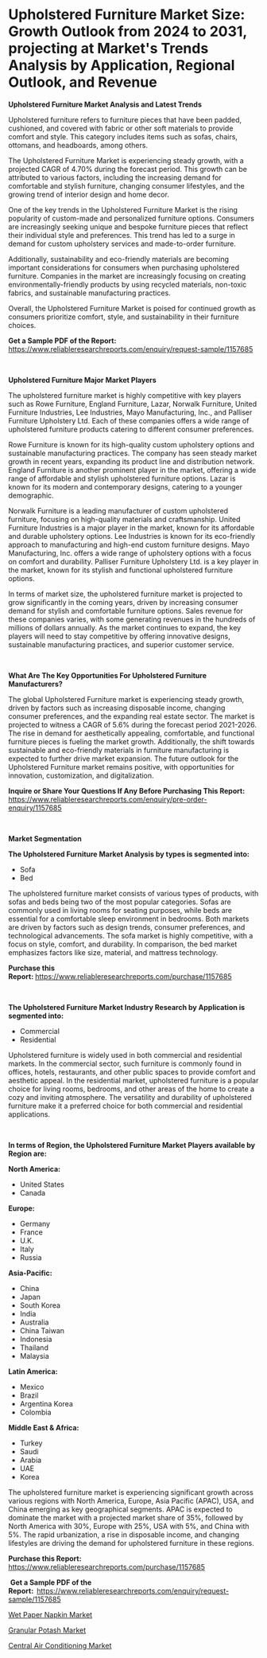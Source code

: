 <p><h1>Upholstered Furniture Market Size: Growth Outlook from 2024 to 2031, projecting at Market's Trends Analysis by Application, Regional Outlook, and Revenue</h1></p><p><strong>Upholstered Furniture Market Analysis and Latest Trends</strong></p>
<p><p>Upholstered furniture refers to furniture pieces that have been padded, cushioned, and covered with fabric or other soft materials to provide comfort and style. This category includes items such as sofas, chairs, ottomans, and headboards, among others.</p><p>The Upholstered Furniture Market is experiencing steady growth, with a projected CAGR of 4.70% during the forecast period. This growth can be attributed to various factors, including the increasing demand for comfortable and stylish furniture, changing consumer lifestyles, and the growing trend of interior design and home decor.</p><p>One of the key trends in the Upholstered Furniture Market is the rising popularity of custom-made and personalized furniture options. Consumers are increasingly seeking unique and bespoke furniture pieces that reflect their individual style and preferences. This trend has led to a surge in demand for custom upholstery services and made-to-order furniture.</p><p>Additionally, sustainability and eco-friendly materials are becoming important considerations for consumers when purchasing upholstered furniture. Companies in the market are increasingly focusing on creating environmentally-friendly products by using recycled materials, non-toxic fabrics, and sustainable manufacturing practices.</p><p>Overall, the Upholstered Furniture Market is poised for continued growth as consumers prioritize comfort, style, and sustainability in their furniture choices.</p></p>
<p><strong>Get a Sample PDF of the Report:&nbsp;</strong> <a href="https://www.reliableresearchreports.com/enquiry/request-sample/1157685">https://www.reliableresearchreports.com/enquiry/request-sample/1157685</a></p>
<p>&nbsp;</p>
<p><strong>Upholstered Furniture Major Market Players</strong></p>
<p><p>The upholstered furniture market is highly competitive with key players such as Rowe Furniture, England Furniture, Lazar, Norwalk Furniture, United Furniture Industries, Lee Industries, Mayo Manufacturing, Inc., and Palliser Furniture Upholstery Ltd. Each of these companies offers a wide range of upholstered furniture products catering to different consumer preferences.</p><p>Rowe Furniture is known for its high-quality custom upholstery options and sustainable manufacturing practices. The company has seen steady market growth in recent years, expanding its product line and distribution network. England Furniture is another prominent player in the market, offering a wide range of affordable and stylish upholstered furniture options. Lazar is known for its modern and contemporary designs, catering to a younger demographic.</p><p>Norwalk Furniture is a leading manufacturer of custom upholstered furniture, focusing on high-quality materials and craftsmanship. United Furniture Industries is a major player in the market, known for its affordable and durable upholstery options. Lee Industries is known for its eco-friendly approach to manufacturing and high-end custom furniture designs. Mayo Manufacturing, Inc. offers a wide range of upholstery options with a focus on comfort and durability. Palliser Furniture Upholstery Ltd. is a key player in the market, known for its stylish and functional upholstered furniture options.</p><p>In terms of market size, the upholstered furniture market is projected to grow significantly in the coming years, driven by increasing consumer demand for stylish and comfortable furniture options. Sales revenue for these companies varies, with some generating revenues in the hundreds of millions of dollars annually. As the market continues to expand, the key players will need to stay competitive by offering innovative designs, sustainable manufacturing practices, and superior customer service.</p></p>
<p>&nbsp;</p>
<p><strong>What Are The Key Opportunities For Upholstered Furniture Manufacturers?</strong></p>
<p><p>The global Upholstered Furniture market is experiencing steady growth, driven by factors such as increasing disposable income, changing consumer preferences, and the expanding real estate sector. The market is projected to witness a CAGR of 5.6% during the forecast period 2021-2026. The rise in demand for aesthetically appealing, comfortable, and functional furniture pieces is fueling the market growth. Additionally, the shift towards sustainable and eco-friendly materials in furniture manufacturing is expected to further drive market expansion. The future outlook for the Upholstered Furniture market remains positive, with opportunities for innovation, customization, and digitalization.</p></p>
<p><strong>Inquire or Share Your Questions If Any Before Purchasing This Report:</strong> <a href="https://www.reliableresearchreports.com/enquiry/pre-order-enquiry/1157685">https://www.reliableresearchreports.com/enquiry/pre-order-enquiry/1157685</a></p>
<p>&nbsp;</p>
<p><strong>Market Segmentation</strong></p>
<p><strong>The Upholstered Furniture Market Analysis by types is segmented into:</strong></p>
<p><ul><li>Sofa</li><li>Bed</li></ul></p>
<p><p>The upholstered furniture market consists of various types of products, with sofas and beds being two of the most popular categories. Sofas are commonly used in living rooms for seating purposes, while beds are essential for a comfortable sleep environment in bedrooms. Both markets are driven by factors such as design trends, consumer preferences, and technological advancements. The sofa market is highly competitive, with a focus on style, comfort, and durability. In comparison, the bed market emphasizes factors like size, material, and mattress technology.</p></p>
<p><strong>Purchase this Report:&nbsp;</strong><a href="https://www.reliableresearchreports.com/purchase/1157685">https://www.reliableresearchreports.com/purchase/1157685</a></p>
<p>&nbsp;</p>
<p><strong>The Upholstered Furniture Market Industry Research by Application is segmented into:</strong></p>
<p><ul><li>Commercial</li><li>Residential</li></ul></p>
<p><p>Upholstered furniture is widely used in both commercial and residential markets. In the commercial sector, such furniture is commonly found in offices, hotels, restaurants, and other public spaces to provide comfort and aesthetic appeal. In the residential market, upholstered furniture is a popular choice for living rooms, bedrooms, and other areas of the home to create a cozy and inviting atmosphere. The versatility and durability of upholstered furniture make it a preferred choice for both commercial and residential applications.</p></p>
<p>&nbsp;</p>
<p><strong>In terms of Region, the Upholstered Furniture Market Players available by Region are:</strong></p>
<p>
    <p> <strong> North America: </strong>
        <ul>
            <li>United States</li>
            <li>Canada</li>
        </ul>
        </p> 
    <p> <strong> Europe: </strong>
        <ul>
            <li>Germany</li>
            <li>France</li>
            <li>U.K.</li>
            <li>Italy</li>
            <li>Russia</li>
        </ul>
        </p> 
    <p> <strong> Asia-Pacific: </strong>
        <ul>
            <li>China</li>
            <li>Japan</li>
            <li>South Korea</li>
            <li>India</li>
            <li>Australia</li>
            <li>China Taiwan</li>
            <li>Indonesia</li>
            <li>Thailand</li>
            <li>Malaysia</li>
        </ul>
        </p> 
    <p> <strong> Latin America: </strong>
        <ul>
            <li>Mexico</li>
            <li>Brazil</li>
            <li>Argentina Korea</li>
            <li>Colombia</li>
        </ul>
        </p> 
    <p> <strong> Middle East & Africa: </strong>
        <ul>
            <li>Turkey</li>
            <li>Saudi</li>
            <li>Arabia</li>
            <li>UAE</li>
            <li>Korea</li>
        </ul>
    </p>
    </p>
<p><p>The upholstered furniture market is experiencing significant growth across various regions with North America, Europe, Asia Pacific (APAC), USA, and China emerging as key geographical segments. APAC is expected to dominate the market with a projected market share of 35%, followed by North America with 30%, Europe with 25%, USA with 5%, and China with 5%. The rapid urbanization, a rise in disposable income, and changing lifestyles are driving the demand for upholstered furniture in these regions.</p></p>
<p><strong>Purchase this Report: </strong><a href="https://www.reliableresearchreports.com/purchase/1157685">https://www.reliableresearchreports.com/purchase/1157685</a></p>
<p>&nbsp;<strong>Get a Sample PDF of the Report:&nbsp;&nbsp;</strong><a href="https://www.reliableresearchreports.com/enquiry/request-sample/1157685">https://www.reliableresearchreports.com/enquiry/request-sample/1157685</a></p>
<p><strong></strong></p>
<p><p><a href="https://github.com/Krish2023na/Market-Research-Report-List-3/blob/main/wet-paper-napkin-market.md">Wet Paper Napkin Market</a></p><p><a href="https://natural-crush-b99.notion.site/Granular-Potash-Market-Dynamics-2024-2031-Also-about-Its-Market-Trends-Projections-and-Opportunit-40e8beea36194d899bd7d78345652a61">Granular Potash Market</a></p><p><a href="https://github.com/bmorecock/Market-Research-Report-List-2/blob/main/central-air-conditioning-market.md">Central Air Conditioning Market</a></p></p>